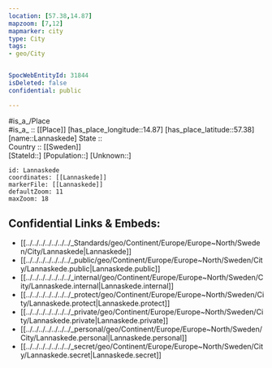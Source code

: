 ```yaml
---
location: [57.38,14.87] 
mapzoom: [7,12] 
mapmarker: city 
type: City
tags:
- geo/City


SpocWebEntityId: 31844
isDeleted: false
confidential: public

---
```

#is_a_/Place  
#is_a_ :: [[Place]] 
[has_place_longitude::14.87] 
[has_place_latitude::57.38] 
[name::Lannaskede] 
State ::  
Country :: [[Sweden]]  
[StateId::] 
[Population::] 
[Unknown::] 


```leaflet
id: Lannaskede
coordinates: [[Lannaskede]] 
markerFile: [[Lannaskede]] 
defaultZoom: 11 
maxZoom: 18
```


## Confidential Links & Embeds: 
- [[../../../../../../../_Standards/geo/Continent/Europe/Europe~North/Sweden/City/Lannaskede|Lannaskede]] 
- [[../../../../../../../_public/geo/Continent/Europe/Europe~North/Sweden/City/Lannaskede.public|Lannaskede.public]] 
- [[../../../../../../../_internal/geo/Continent/Europe/Europe~North/Sweden/City/Lannaskede.internal|Lannaskede.internal]] 
- [[../../../../../../../_protect/geo/Continent/Europe/Europe~North/Sweden/City/Lannaskede.protect|Lannaskede.protect]] 
- [[../../../../../../../_private/geo/Continent/Europe/Europe~North/Sweden/City/Lannaskede.private|Lannaskede.private]] 
- [[../../../../../../../_personal/geo/Continent/Europe/Europe~North/Sweden/City/Lannaskede.personal|Lannaskede.personal]] 
- [[../../../../../../../_secret/geo/Continent/Europe/Europe~North/Sweden/City/Lannaskede.secret|Lannaskede.secret]] 
